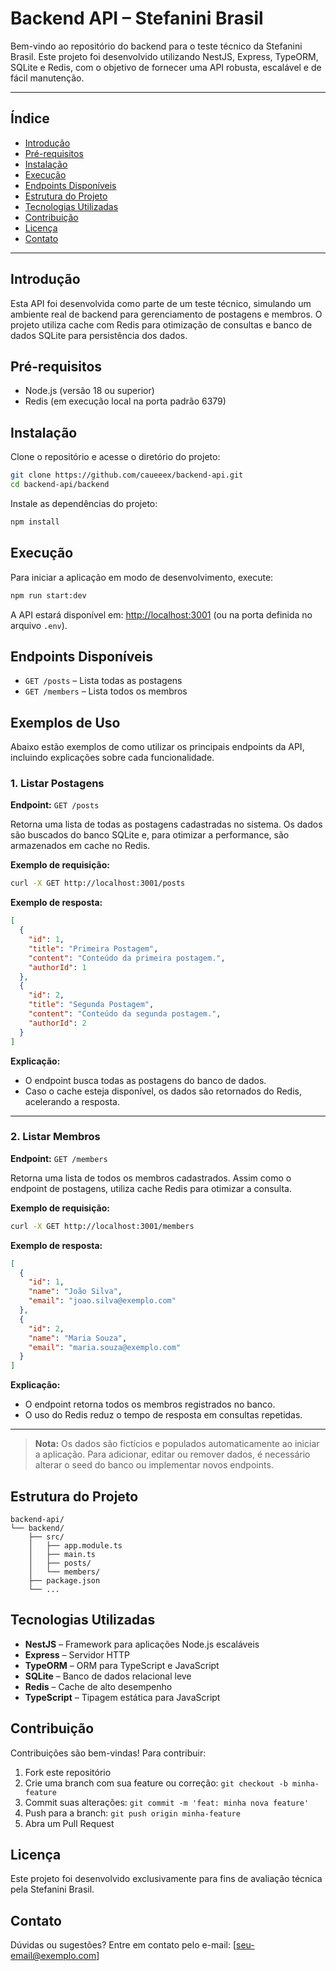 # Backend API – Stefanini Brasil

Bem-vindo ao repositório do backend para o teste técnico da Stefanini Brasil. Este projeto foi desenvolvido utilizando NestJS, Express, TypeORM, SQLite e Redis, com o objetivo de fornecer uma API robusta, escalável e de fácil manutenção.

---

## Índice
- [Introdução](#introdução)
- [Pré-requisitos](#pré-requisitos)
- [Instalação](#instalação)
- [Execução](#execução)
- [Endpoints Disponíveis](#endpoints-disponíveis)
- [Estrutura do Projeto](#estrutura-do-projeto)
- [Tecnologias Utilizadas](#tecnologias-utilizadas)
- [Contribuição](#contribuição)
- [Licença](#licença)
- [Contato](#contato)

---

## Introdução

Esta API foi desenvolvida como parte de um teste técnico, simulando um ambiente real de backend para gerenciamento de postagens e membros. O projeto utiliza cache com Redis para otimização de consultas e banco de dados SQLite para persistência dos dados.

## Pré-requisitos

- Node.js (versão 18 ou superior)
- Redis (em execução local na porta padrão 6379)

## Instalação

Clone o repositório e acesse o diretório do projeto:

```bash
git clone https://github.com/caueeex/backend-api.git
cd backend-api/backend
```

Instale as dependências do projeto:

```bash
npm install
```

## Execução

Para iniciar a aplicação em modo de desenvolvimento, execute:

```bash
npm run start:dev
```

A API estará disponível em: [http://localhost:3001](http://localhost:3001) (ou na porta definida no arquivo `.env`).

## Endpoints Disponíveis

- `GET /posts` – Lista todas as postagens
- `GET /members` – Lista todos os membros

## Exemplos de Uso

Abaixo estão exemplos de como utilizar os principais endpoints da API, incluindo explicações sobre cada funcionalidade.

### 1. Listar Postagens

**Endpoint:** `GET /posts`

Retorna uma lista de todas as postagens cadastradas no sistema. Os dados são buscados do banco SQLite e, para otimizar a performance, são armazenados em cache no Redis.

**Exemplo de requisição:**
```bash
curl -X GET http://localhost:3001/posts
```

**Exemplo de resposta:**
```json
[
  {
    "id": 1,
    "title": "Primeira Postagem",
    "content": "Conteúdo da primeira postagem.",
    "authorId": 1
  },
  {
    "id": 2,
    "title": "Segunda Postagem",
    "content": "Conteúdo da segunda postagem.",
    "authorId": 2
  }
]
```

**Explicação:**
- O endpoint busca todas as postagens do banco de dados.
- Caso o cache esteja disponível, os dados são retornados do Redis, acelerando a resposta.

---

### 2. Listar Membros

**Endpoint:** `GET /members`

Retorna uma lista de todos os membros cadastrados. Assim como o endpoint de postagens, utiliza cache Redis para otimizar a consulta.

**Exemplo de requisição:**
```bash
curl -X GET http://localhost:3001/members
```

**Exemplo de resposta:**
```json
[
  {
    "id": 1,
    "name": "João Silva",
    "email": "joao.silva@exemplo.com"
  },
  {
    "id": 2,
    "name": "Maria Souza",
    "email": "maria.souza@exemplo.com"
  }
]
```

**Explicação:**
- O endpoint retorna todos os membros registrados no banco.
- O uso do Redis reduz o tempo de resposta em consultas repetidas.

---

> **Nota:** Os dados são fictícios e populados automaticamente ao iniciar a aplicação. Para adicionar, editar ou remover dados, é necessário alterar o seed do banco ou implementar novos endpoints.

## Estrutura do Projeto

```text
backend-api/
└── backend/
    ├── src/
    │   ├── app.module.ts
    │   ├── main.ts
    │   ├── posts/
    │   └── members/
    ├── package.json
    └── ...
```

## Tecnologias Utilizadas

- **NestJS** – Framework para aplicações Node.js escaláveis
- **Express** – Servidor HTTP
- **TypeORM** – ORM para TypeScript e JavaScript
- **SQLite** – Banco de dados relacional leve
- **Redis** – Cache de alto desempenho
- **TypeScript** – Tipagem estática para JavaScript

## Contribuição

Contribuições são bem-vindas! Para contribuir:
1. Fork este repositório
2. Crie uma branch com sua feature ou correção: `git checkout -b minha-feature`
3. Commit suas alterações: `git commit -m 'feat: minha nova feature'`
4. Push para a branch: `git push origin minha-feature`
5. Abra um Pull Request

## Licença

Este projeto foi desenvolvido exclusivamente para fins de avaliação técnica pela Stefanini Brasil.

## Contato

Dúvidas ou sugestões? Entre em contato pelo e-mail: [seu-email@exemplo.com]
